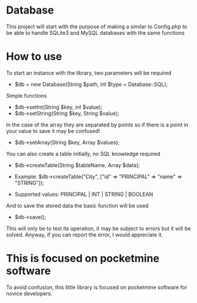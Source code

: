 # Database
This project will start with the purpose of making a similar to Config.php to be able to handle SQLite3 and MySQL databases with the same functions

# How to use


To start an instance with the library, two parameters will be required

* $db = new Database(String $path, int $type = Database::SQL);

Simple functions 

* $db->setInt(String $key, int $value);
* $db->setString(String $key, String $value);

In the case of the array they are separated by points so if there is a point in your value to save it may be confused!

* $db->setArray(String $key, Array $values);

You can also create a table initially, no SQL knowledge required

* $db->createTable(String $tableName, Array $data);

* Example: $db->createTable("City", ["id" => "PRINCIPAL" => "name" => "STRING"]);
* Supported values: PRINCIPAL | INT | STRING | BOOLEAN

And to save the stored data the basic function will be used

* $db->save();

This will only be to test its operation, it may be subject to errors but it will be solved. Anyway, if you can report the error, I would appreciate it.
# This is focused on pocketmine software
To avoid confusion, this little library is focused on pocketmine software for novice developers.
